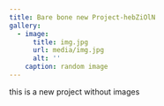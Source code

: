 ```yaml
---
title: Bare bone new Project-hebZiOlN
gallery:
  - image:
      title: img.jpg
      url: media/img.jpg
      alt: ''
    caption: random image
---
```

this is a new project without images
